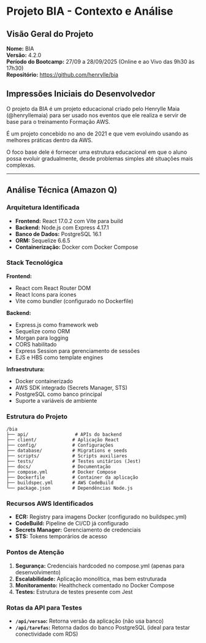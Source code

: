 # Projeto BIA - Contexto e Análise

## Visão Geral do Projeto
**Nome:** BIA  
**Versão:** 4.2.0  
**Período do Bootcamp:** 27/09 a 28/09/2025 (Online e ao Vivo das 9h30 às 17h30)  
**Repositório:** https://github.com/henrylle/bia

## Impressões Iniciais do Desenvolvedor
O projeto da BIA é um projeto educacional criado pelo Henrylle Maia (@henryllemaia) para ser usado nos eventos que ele realiza e servir de base para o treinamento Formação AWS.

É um projeto concebido no ano de 2021 e que vem evoluindo usando as melhores práticas dentro da AWS.

O foco base dele é fornecer uma estrutura educacional em que o aluno possa evoluir gradualmente, desde problemas simples até situações mais complexas.


---

## Análise Técnica (Amazon Q)

### Arquitetura Identificada
- **Frontend:** React 17.0.2 com Vite para build
- **Backend:** Node.js com Express 4.17.1
- **Banco de Dados:** PostgreSQL 16.1
- **ORM:** Sequelize 6.6.5
- **Containerização:** Docker com Docker Compose

### Stack Tecnológica
**Frontend:**
- React com React Router DOM
- React Icons para ícones
- Vite como bundler (configurado no Dockerfile)

**Backend:**
- Express.js como framework web
- Sequelize como ORM
- Morgan para logging
- CORS habilitado
- Express Session para gerenciamento de sessões
- EJS e HBS como template engines

**Infraestrutura:**
- Docker containerizado
- AWS SDK integrado (Secrets Manager, STS)
- PostgreSQL como banco principal
- Suporte a variáveis de ambiente

### Estrutura do Projeto
```
/bia
├── api/                 # APIs do backend
├── client/             # Aplicação React
├── config/             # Configurações
├── database/           # Migrations e seeds
├── scripts/            # Scripts auxiliares
├── tests/              # Testes unitários (Jest)
├── docs/               # Documentação
├── compose.yml         # Docker Compose
├── Dockerfile          # Container da aplicação
├── buildspec.yml       # AWS CodeBuild
└── package.json        # Dependências Node.js
```

### Recursos AWS Identificados
- **ECR:** Registry para imagens Docker (configurado no buildspec.yml)
- **CodeBuild:** Pipeline de CI/CD já configurado
- **Secrets Manager:** Gerenciamento de credenciais
- **STS:** Tokens temporários de acesso

### Pontos de Atenção
1. **Segurança:** Credenciais hardcoded no compose.yml (apenas para desenvolvimento)
2. **Escalabilidade:** Aplicação monolítica, mas bem estruturada
3. **Monitoramento:** Healthcheck comentado no Docker Compose
4. **Testes:** Estrutura de testes presente com Jest

### Rotas da API para Testes
- **`/api/versao`:** Retorna versão da aplicação (não usa banco)
- **`/api/tarefas`:** Retorna dados do banco PostgreSQL (ideal para testar conectividade com RDS)